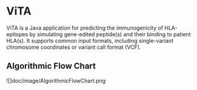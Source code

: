 # ViTA
ViTA is a Java application for predicting the immunogenicity of HLA-epitopes by simulating gene-edited peptide(s) and their binding to patient HLA(s).
It supports common input formats, including single-variant chromosome coordinates or variant call format (VCF).
## Algorithmic Flow Chart  

![]doc/image/AlgorithmicFlowChart.png
